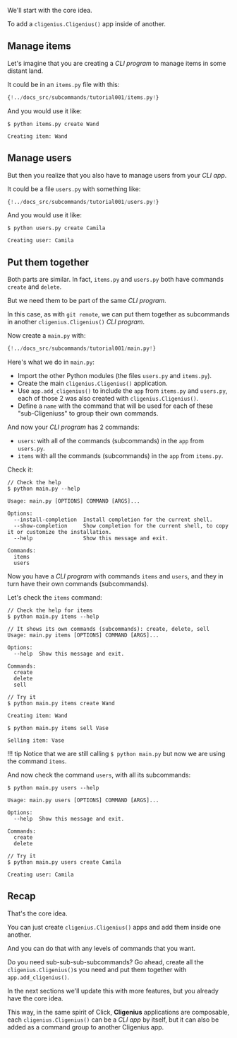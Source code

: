 We'll start with the core idea.

To add a `cligenius.Cligenius()` app inside of another.

## Manage items

Let's imagine that you are creating a *CLI program* to manage items in some distant land.

It could be in an `items.py` file with this:

```Python
{!../docs_src/subcommands/tutorial001/items.py!}
```

And you would use it like:

<div class="termy">

```console
$ python items.py create Wand

Creating item: Wand
```

</div>

## Manage users

But then you realize that you also have to manage users from your *CLI app*.

It could be a file `users.py` with something like:

```Python
{!../docs_src/subcommands/tutorial001/users.py!}
```

And you would use it like:

<div class="termy">

```console
$ python users.py create Camila

Creating user: Camila
```

</div>

## Put them together

Both parts are similar. In fact, `items.py` and `users.py` both have commands `create` and `delete`.

But we need them to be part of the same *CLI program*.

In this case, as with `git remote`, we can put them together as subcommands in another `cligenius.Cligenius()` *CLI program*.

Now create a `main.py` with:

```Python hl_lines="3 4  7 8"
{!../docs_src/subcommands/tutorial001/main.py!}
```

Here's what we do in `main.py`:

* Import the other Python modules (the files `users.py` and `items.py`).
* Create the main `cligenius.Cligenius()` application.
* Use `app.add_cligenius()` to include the `app` from `items.py` and `users.py`, each of those 2 was also created with `cligenius.Cligenius()`.
* Define a `name` with the command that will be used for each of these "sub-Cligeniuss" to group their own commands.

And now your *CLI program* has 2 commands:

* `users`: with all of the commands (subcommands) in the `app` from `users.py`.
* `items` with all the commands (subcommands) in the `app` from `items.py`.

Check it:

<div class="termy">

```console
// Check the help
$ python main.py --help

Usage: main.py [OPTIONS] COMMAND [ARGS]...

Options:
  --install-completion  Install completion for the current shell.
  --show-completion     Show completion for the current shell, to copy it or customize the installation.
  --help                Show this message and exit.

Commands:
  items
  users
```

</div>

Now you have a *CLI program* with commands `items` and `users`, and they in turn have their own commands (subcommands).

Let's check the `items` command:

<div class="termy">

```console
// Check the help for items
$ python main.py items --help

// It shows its own commands (subcommands): create, delete, sell
Usage: main.py items [OPTIONS] COMMAND [ARGS]...

Options:
  --help  Show this message and exit.

Commands:
  create
  delete
  sell

// Try it
$ python main.py items create Wand

Creating item: Wand

$ python main.py items sell Vase

Selling item: Vase
```

</div>

!!! tip
    Notice that we are still calling `$ python main.py` but now we are using the command `items`.

And now check the command `users`, with all its subcommands:

<div class="termy">

```console
$ python main.py users --help

Usage: main.py users [OPTIONS] COMMAND [ARGS]...

Options:
  --help  Show this message and exit.

Commands:
  create
  delete

// Try it
$ python main.py users create Camila

Creating user: Camila
```

</div>

## Recap

That's the core idea.

You can just create `cligenius.Cligenius()` apps and add them inside one another.

And you can do that with any levels of commands that you want.

Do you need sub-sub-sub-subcommands? Go ahead, create all the `cligenius.Cligenius()`s you need and put them together with `app.add_cligenius()`.

In the next sections we'll update this with more features, but you already have the core idea.

This way, in the same spirit of Click, **Cligenius** applications are composable, each `cligenius.Cligenius()` can be a *CLI app* by itself, but it can also be added as a command group to another Cligenius app.
